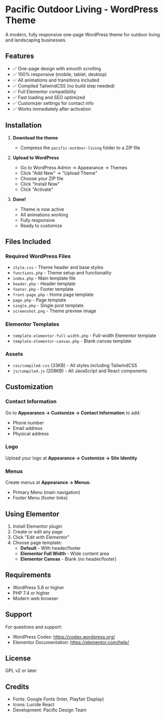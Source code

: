 # Pacific Outdoor Living - WordPress Theme

A modern, fully responsive one-page WordPress theme for outdoor living and landscaping businesses.

## Features

- ✅ One-page design with smooth scrolling
- ✅ 100% responsive (mobile, tablet, desktop)
- ✅ All animations and transitions included
- ✅ Compiled TailwindCSS (no build step needed)
- ✅ Full Elementor compatibility
- ✅ Fast loading and SEO optimized
- ✅ Customizer settings for contact info
- ✅ Works immediately after activation

## Installation

1. **Download the theme**
   - Compress the `pacific-outdoor-living` folder to a ZIP file

2. **Upload to WordPress**
   - Go to WordPress Admin → Appearance → Themes
   - Click "Add New" → "Upload Theme"
   - Choose your ZIP file
   - Click "Install Now"
   - Click "Activate"

3. **Done!**
   - Theme is now active
   - All animations working
   - Fully responsive
   - Ready to customize

## Files Included

### Required WordPress Files
- `style.css` - Theme header and base styles
- `functions.php` - Theme setup and functionality
- `index.php` - Main template file
- `header.php` - Header template
- `footer.php` - Footer template
- `front-page.php` - Home page template
- `page.php` - Page template
- `single.php` - Single post template
- `screenshot.png` - Theme preview image

### Elementor Templates
- `template-elementor-full-width.php` - Full-width Elementor template
- `template-elementor-canvas.php` - Blank canvas template

### Assets
- `css/compiled.css` (33KB) - All styles including TailwindCSS
- `js/compiled.js` (208KB) - All JavaScript and React components

## Customization

### Contact Information

Go to **Appearance → Customize → Contact Information** to add:
- Phone number
- Email address
- Physical address

### Logo

Upload your logo at **Appearance → Customize → Site Identity**

### Menus

Create menus at **Appearance → Menus**:
- Primary Menu (main navigation)
- Footer Menu (footer links)

## Using Elementor

1. Install Elementor plugin
2. Create or edit any page
3. Click "Edit with Elementor"
4. Choose page template:
   - **Default** - With header/footer
   - **Elementor Full Width** - Wide content area
   - **Elementor Canvas** - Blank (no header/footer)

## Requirements

- WordPress 5.8 or higher
- PHP 7.4 or higher
- Modern web browser

## Support

For questions and support:
- WordPress Codex: https://codex.wordpress.org/
- Elementor Documentation: https://elementor.com/help/

## License

GPL v2 or later

## Credits

- Fonts: Google Fonts (Inter, Playfair Display)
- Icons: Lucide React
- Development: Pacific Design Team
